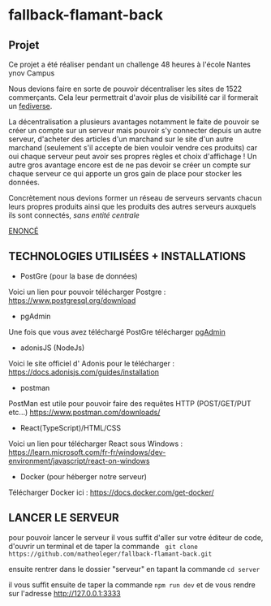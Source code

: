 # fallback-flamant-back

## Projet
Ce projet a été réaliser pendant un challenge 48 heures à l'école Nantes ynov Campus 

Nous devions faire en sorte de pouvoir décentraliser les sites de 1522 commerçants. Cela leur permettrait d'avoir plus de visibilité car il formerait un [fediverse](https://serveur410.com/le-fediverse-cest-quoi-et-comment-lutiliser/).

La décentralisation a plusieurs avantages notamment le faite de pouvoir se créer un compte sur un serveur mais pouvoir s'y connecter depuis un autre serveur, d'acheter des articles d'un marchand sur le site d'un autre marchand (seulement s'il accepte de bien vouloir vendre ces produits) car oui chaque serveur peut avoir ses propres règles et choix d'affichage ! Un autre gros avantage encore est de ne pas devoir se créer un compte sur chaque serveur ce qui apporte un gros gain de place pour stocker les données.

Concrètement nous devions former un réseau de serveurs servants chacun leurs propres produits ainsi que les produits des autres serveurs auxquels ils sont connectés, *sans entité centrale*

[ENONCÉ](https://tardigrade.land/campus/0/module/7/assignment/0?share=72c63dde-8aac-4a34-8ca4-dc36851b137f)

## TECHNOLOGIES UTILISÉES + INSTALLATIONS

* PostGre (pour la base de données)

Voici un lien pour pouvoir télécharger Postgre : https://www.postgresql.org/download

* pgAdmin

Une fois que vous avez téléchargé PostGre télécharger [pgAdmin](https://www.postgresql.org/ftp/pgadmin/pgadmin4/v6.19/)

* adonisJS (NodeJs)

Voici le site officiel d' Adonis pour le télécharger : https://docs.adonisjs.com/guides/installation

* postman

PostMan est utile pour pouvoir faire des requêtes HTTP (POST/GET/PUT etc...) https://www.postman.com/downloads/

* React(TypeScript)/HTML/CSS

Voici un lien pour télécharger React sous Windows : https://learn.microsoft.com/fr-fr/windows/dev-environment/javascript/react-on-windows

* Docker (pour héberger notre serveur)

Télécharger Docker ici : https://docs.docker.com/get-docker/

## LANCER LE SERVEUR 

pour pouvoir lancer le serveur il vous suffit d'aller sur votre éditeur de code, d'ouvrir un terminal et de taper la commande ``` git clone  https://github.com/matheoleger/fallback-flamant-back.git```

ensuite rentrer dans le dossier "serveur" en tapant la commande ```cd server```

il vous suffit ensuite de taper la commande ```npm run dev``` et de vous rendre sur l'adresse http://127.0.0.1:3333
